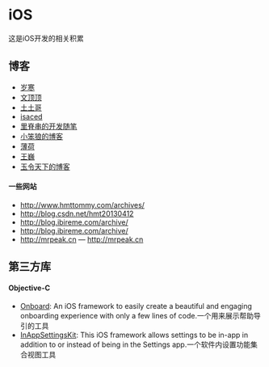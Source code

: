 # iOS

这是iOS开发的相关积累

## 博客
* [岁寒](http://lvwenhan.com/)
* [文顶顶](http://www.cnblogs.com/wendingding/)
* [土土哥](http://tutuge.me/)
* [isaced](http://www.isaced.com/)
* [里脊串的开发随笔](http://adad184.com/)
* [小笨狼的博客](http://jiangliancheng.gitcafe.io/)
* [薄荷](http://each.dog/)
* [王巍](http://onevcat.com/)
* [玉令天下的博客](http://yulingtianxia.com)

#### 一些网站
* http://www.hmttommy.com/archives/
* http://blog.csdn.net/hmt20130412
* http://blog.ibireme.com/archive/ 
* http://blog.ibireme.com/archive/
* http://mrpeak.cn — http://mrpeak.cn

## 第三方库

#### Objective-C
* [Onboard](https://github.com/mamaral/Onboard): An iOS framework to easily create a beautiful and engaging onboarding experience with only a few lines of code.一个用来展示帮助导引的工具
* [InAppSettingsKit](https://github.com/futuretap/InAppSettingsKit): This iOS framework allows settings to be in-app in addition to or instead of being in the Settings app.一个软件内设置功能集合视图工具
